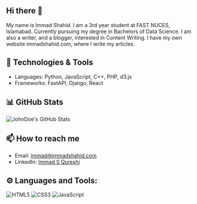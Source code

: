 ## Hi there 👋

<!--
**immadshahid/immadshahid** is a ✨ _special_ ✨ repository because its `README.md` (this file) appears on your GitHub profile.

Here are some ideas to get you started:

- 🔭 I’m currently working on ...
- 🌱 I’m currently learning ...
- 👯 I’m looking to collaborate on ...
- 🤔 I’m looking for help with ...
- 💬 Ask me about ...
- 📫 How to reach me: ...
- 😄 Pronouns: ...
- ⚡ Fun fact: ...
-->

My name is Immad Shahid. I am a 3rd year student at FAST NUCES, Islamabad. Currently pursuing my degree in Bachelors of Data Science. I am also a writer, and a blogger, interested in Content Writing. I have my own website immadshahid.com, where I write my articles. 
## 🔧 Technologies & Tools

- Languages: Python, JavaScript, C++, PHP, d3.js
- Frameworks: FastAPI, Django, React


## 📊 GitHub Stats
![JohnDoe's GitHub Stats](https://github-readme-stats.vercel.app/api?username=immadshahid&show_icons=true)


## 📫 How to reach me
- Email: immad@immadshahid.com
- LinkedIn: [Immad S Qureshi](https://linkedin.com/in/immadshahidpk)

## ⚙️ Languages and Tools:
![HTML5](https://img.shields.io/badge/-HTML5-E34F26?style=flat&logo=html5&logoColor=white)
![CSS3](https://img.shields.io/badge/-CSS3-1572B6?style=flat&logo=css3)
![JavaScript](https://img.shields.io/badge/-JavaScript-323330?style=flat&logo=javascript)
